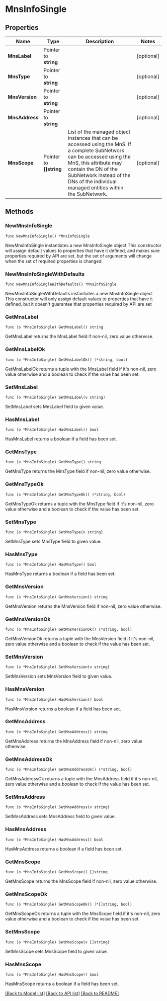 # MnsInfoSingle

## Properties

Name | Type | Description | Notes
------------ | ------------- | ------------- | -------------
**MnsLabel** | Pointer to **string** |  | [optional] 
**MnsType** | Pointer to **string** |  | [optional] 
**MnsVersion** | Pointer to **string** |  | [optional] 
**MnsAddress** | Pointer to **string** |  | [optional] 
**MnsScope** | Pointer to **[]string** | List of the managed object instances that can be accessed using the MnS. If a complete SubNetwork can be accessed using the MnS, this attribute may contain the DN of the SubNetwork instead of the DNs of the individual managed entities within the SubNetwork. | [optional] 

## Methods

### NewMnsInfoSingle

`func NewMnsInfoSingle() *MnsInfoSingle`

NewMnsInfoSingle instantiates a new MnsInfoSingle object
This constructor will assign default values to properties that have it defined,
and makes sure properties required by API are set, but the set of arguments
will change when the set of required properties is changed

### NewMnsInfoSingleWithDefaults

`func NewMnsInfoSingleWithDefaults() *MnsInfoSingle`

NewMnsInfoSingleWithDefaults instantiates a new MnsInfoSingle object
This constructor will only assign default values to properties that have it defined,
but it doesn't guarantee that properties required by API are set

### GetMnsLabel

`func (o *MnsInfoSingle) GetMnsLabel() string`

GetMnsLabel returns the MnsLabel field if non-nil, zero value otherwise.

### GetMnsLabelOk

`func (o *MnsInfoSingle) GetMnsLabelOk() (*string, bool)`

GetMnsLabelOk returns a tuple with the MnsLabel field if it's non-nil, zero value otherwise
and a boolean to check if the value has been set.

### SetMnsLabel

`func (o *MnsInfoSingle) SetMnsLabel(v string)`

SetMnsLabel sets MnsLabel field to given value.

### HasMnsLabel

`func (o *MnsInfoSingle) HasMnsLabel() bool`

HasMnsLabel returns a boolean if a field has been set.

### GetMnsType

`func (o *MnsInfoSingle) GetMnsType() string`

GetMnsType returns the MnsType field if non-nil, zero value otherwise.

### GetMnsTypeOk

`func (o *MnsInfoSingle) GetMnsTypeOk() (*string, bool)`

GetMnsTypeOk returns a tuple with the MnsType field if it's non-nil, zero value otherwise
and a boolean to check if the value has been set.

### SetMnsType

`func (o *MnsInfoSingle) SetMnsType(v string)`

SetMnsType sets MnsType field to given value.

### HasMnsType

`func (o *MnsInfoSingle) HasMnsType() bool`

HasMnsType returns a boolean if a field has been set.

### GetMnsVersion

`func (o *MnsInfoSingle) GetMnsVersion() string`

GetMnsVersion returns the MnsVersion field if non-nil, zero value otherwise.

### GetMnsVersionOk

`func (o *MnsInfoSingle) GetMnsVersionOk() (*string, bool)`

GetMnsVersionOk returns a tuple with the MnsVersion field if it's non-nil, zero value otherwise
and a boolean to check if the value has been set.

### SetMnsVersion

`func (o *MnsInfoSingle) SetMnsVersion(v string)`

SetMnsVersion sets MnsVersion field to given value.

### HasMnsVersion

`func (o *MnsInfoSingle) HasMnsVersion() bool`

HasMnsVersion returns a boolean if a field has been set.

### GetMnsAddress

`func (o *MnsInfoSingle) GetMnsAddress() string`

GetMnsAddress returns the MnsAddress field if non-nil, zero value otherwise.

### GetMnsAddressOk

`func (o *MnsInfoSingle) GetMnsAddressOk() (*string, bool)`

GetMnsAddressOk returns a tuple with the MnsAddress field if it's non-nil, zero value otherwise
and a boolean to check if the value has been set.

### SetMnsAddress

`func (o *MnsInfoSingle) SetMnsAddress(v string)`

SetMnsAddress sets MnsAddress field to given value.

### HasMnsAddress

`func (o *MnsInfoSingle) HasMnsAddress() bool`

HasMnsAddress returns a boolean if a field has been set.

### GetMnsScope

`func (o *MnsInfoSingle) GetMnsScope() []string`

GetMnsScope returns the MnsScope field if non-nil, zero value otherwise.

### GetMnsScopeOk

`func (o *MnsInfoSingle) GetMnsScopeOk() (*[]string, bool)`

GetMnsScopeOk returns a tuple with the MnsScope field if it's non-nil, zero value otherwise
and a boolean to check if the value has been set.

### SetMnsScope

`func (o *MnsInfoSingle) SetMnsScope(v []string)`

SetMnsScope sets MnsScope field to given value.

### HasMnsScope

`func (o *MnsInfoSingle) HasMnsScope() bool`

HasMnsScope returns a boolean if a field has been set.


[[Back to Model list]](../README.md#documentation-for-models) [[Back to API list]](../README.md#documentation-for-api-endpoints) [[Back to README]](../README.md)


